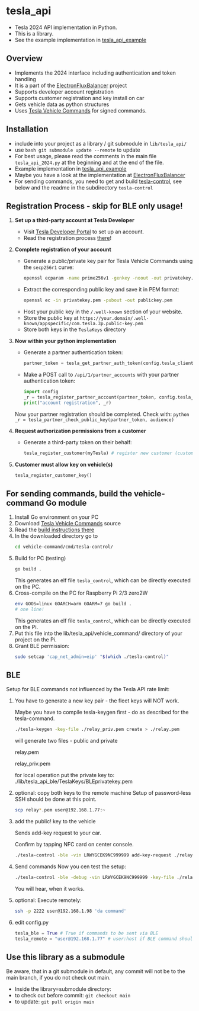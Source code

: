# tesla_api
* Tesla 2024 API implementation in Python.
* This is a library.
* See the example implementation in [tesla_api_example](https://github.com/fabianhu/tesla_api_example)

## Overview
* Implements the 2024 interface including authentication and token handling
* It is a part of the [ElectronFluxBalancer](https://github.com/fabianhu/electron-flux-balancer) project
* Supports developer account registration
* Supports customer registration and key install on car
* Gets vehicle data as python structures
* Uses [Tesla Vehicle Commands](https://github.com/teslamotors/vehicle-command/) for signed commands.

## Installation
- include into your project as a library / git submodule in `lib/tesla_api/`
- use ```bash
git submodule update --remote``` to update
- For best usage, please read the comments in the main file `tesla_api_2024.py` at the beginning and at the end of the file.
- Example implementation in [tesla_api_example](https://github.com/fabianhu/tesla_api_example)
- Maybe you have a look at the implementation at [ElectronFluxBalancer](https://github.com/fabianhu/electron-flux-balancer)
- For sending commands, you need to get and build [tesla-control](https://github.com/teslamotors/vehicle-command/), see below and the readme in the subdirectory `tesla-control`

## Registration Process - skip for BLE only usage!
1. **Set up a third-party account at Tesla Developer**
   - Visit [Tesla Developer Portal](https://developer.tesla.com) to set up an account.
   - Read the registration process [there](https://developer.tesla.com/docs/fleet-api)!

2. **Complete registration of your account**
    - Generate a public/private key pair for Tesla Vehicle Commands using the `secp256r1` curve:
        ```bash
        openssl ecparam -name prime256v1 -genkey -noout -out privatekey.pem
        ```
    - Extract the corresponding public key and save it in PEM format:
        ```bash
        openssl ec -in privatekey.pem -pubout -out publickey.pem
        ```
    - Host your public key in the `/.well-known` section of your website.
    - Store the public key at `https://your.domain/.well-known/appspecific/com.tesla.3p.public-key.pem`
    - Store both keys in the `TeslaKeys` directory

3. **Now within your python implementation**
    - Generate a partner authentication token:
        ```python
        partner_token = tesla_get_partner_auth_token(config.tesla_client_id, config.tesla_client_secret, AUDIENCE)
        ```
    - Make a POST call to `/api/1/partner_accounts` with your partner authentication token:
        ```python
        import config
        _r = tesla_register_partner_account(partner_token, config.tesla_audience) # call once per audience you want to register for.
        print("account registration", _r)
        ```
    Now your partner registration should be completed.
    Check with: 
        ```python
        _r = tesla_partner_check_public_key(partner_token, audience)
        ```

4. **Request authorization permissions from a customer**
    - Generate a third-party token on their behalf:
        ```python
        tesla_register_customer(myTesla) # register new customer (customer must log in and enter code here!)
        ```

5. **Customer must allow key on vehicle(s)**
    ```python
    tesla_register_customer_key()
    ```
    
## For sending commands, build the vehicle-command Go module
1. Install Go environment on your PC
2. Download [Tesla Vehicle Commands](https://github.com/teslamotors/vehicle-command/) source
3. Read the [build instructions there](https://github.com/teslamotors/vehicle-command/#installation-and-configuration)
4. In the downloaded directory go to
   ```bash
   cd vehicle-command/cmd/tesla-control/
   ```
5. Build for PC (testing)
   ```bash
   go build .
   ```
   This generates an elf file `tesla_control`, which can be directly executed on the PC.
6. Cross-compile on the PC for Raspberry Pi 2/3 zero2W
   ```bash
   env GOOS=linux GOARCH=arm GOARM=7 go build .
   # one line!
   ```
   This generates an elf file `tesla_control`, which can be directly executed on the Pi.
7. Put this file into the lib/tesla_api/vehicle_command/ directory of your project on the Pi.
8. Grant BLE permission:
   ```bash
   sudo setcap 'cap_net_admin=eip' "$(which ./tesla-control)"
   ```
   
## BLE
 Setup for BLE commands not influenced by the Tesla API rate limit:

1. You have to generate a new key pair - the fleet keys will NOT work.

   Maybe you have to compile tesla-keygen first - do as described for the tesla-command.
      ```bash
      ./tesla-keygen -key-file ./relay_priv.pem create > ./relay.pem
      ```
   will generate two files - public and private

   relay.pem

   relay_priv.pem

   for local operation put the private key to: ./lib/tesla_api_ble/TeslaKeys/BLEprivatekey.pem

2. optional: copy both keys to the remote machine
   Setup of password-less SSH should be done at this point.
   ```bash
   scp relay*.pem user@192.168.1.77:~
   ```
3. add the public! key to the vehicle
   
   Sends add-key request to your car. 

   Confirm by tapping NFC card on center console.
   ```bash
   ./tesla-control -ble -vin LRWYGCEK9NC999999 add-key-request ./relay.pem owner cloud_key
   ```
4. Send commands
   Now you cen test the setup:
   ```bash
   ./tesla-control -ble -debug -vin LRWYGCEK9NC999999 -key-file ./relay_priv.pem honk
   ```
   You will hear, when it works.

5. optional: Execute remotely:
   ```bash
   ssh -p 2222 user@192.168.1.98 'da command'
   ```
6. edit config.py
   ```python
   tesla_ble = True # True if commands to be sent via BLE
   tesla_remote = "user@192.168.1.77" # user:host if BLE command should be done on another device via SSH
   ```
   
## Use this library as a submodule
 Be aware, that in a git submodule in default, any commit will not be to the main branch, if you do not check out main.
- Inside the library=submodule directory:
- to check out before commit: `git checkout main`
- to update: `git pull origin main`
